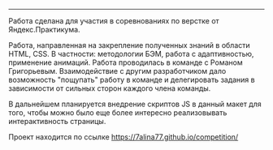 ------
Работа сделана для участия в соревнованиях по верстке от Яндекс.Практикума.


Работа, направленная на закрепление полученных знаний в области HTML, CSS. В частности:  методологии БЭМ, работа с адаптивностью, применение анимаций. 
Работа проводилась в команде с Романом Григорьевым. Взаимодействие с другим разработчиком дало возможность "пощупать" работу в команде и делегировать задания в зависимости от сильных сторон каждого члена команды.
  
    
В дальнейшем планируется внедрение скриптов JS в данный макет для того, чтобы можно было еще более интересно реализовывать интерактивность страницы.

Проект находится по ссылке https://7alina77.github.io/competition/